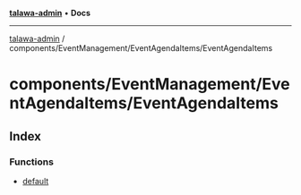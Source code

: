 [**talawa-admin**](../../../../README.md) • **Docs**

***

[talawa-admin](../../../../modules.md) / components/EventManagement/EventAgendaItems/EventAgendaItems

# components/EventManagement/EventAgendaItems/EventAgendaItems

## Index

### Functions

- [default](functions/default.md)
